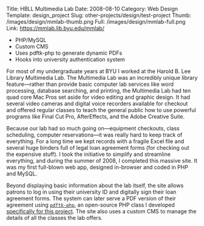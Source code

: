 Title: HBLL Multimedia Lab
Date: 2008-08-10
Category: Web Design
Template: design_project
Slug: other-projects/design/test-project
Thumb: /images/design/mmlab-thumb.png
Full: /images/design/mmlab-full.png
Link: https://mmlab.lib.byu.edu/mmlab/


* PHP/MySQL
* Custom CMS
* Uses pdftk-php to generate dynamic PDFs
* Hooks into university authentication system

For most of my undergraduate years at BYU I worked at the Harold B. Lee Library Multimedia Lab. The Multimedia Lab was an incredibly unique library feature—rather than provide basic computer lab services like word processing, database searching, and printing, the Multimedia Lab had ten quad core Mac Pros set aside for video editing and graphic design. It had several video cameras and digital voice recorders available for checkout and offered regular classes to teach the general public how to use powerful programs like Final Cut Pro, AfterEffects, and the Adobe Creative Suite. 

Because our lab had so much going on—equipment checkouts, class scheduling, computer reservations—it was really hard to keep track of everything. For a long time we kept records with a fragile Excel file and several huge binders full of legal loan agreement forms (for checking out the expensive stuff). I took the initiative to simplify and streamline everything, and during the summer of 2008, I completed this massive site. It was my first full-blown web app, designed in-browser and coded in PHP and MySQL.

Beyond displaying basic information about the lab itself, the site allows patrons to log in using their university ID and digitally sign their loan agreement forms. The system can later serve a PDF version of their agreement using [`pdftk-php`](http://github.com/andrewheiss/pdftk-php "andrewheiss's pdftk-php at master - GitHub"), an open-source PHP class I developed [specifically for this project](http://www.andrewheiss.com/blog/2007/10/06/populating-a-livecycle-pdf-with-php-and-mysql/ "Populating a LiveCycle PDF with PHP and MySQL | Andrew Heiss.com"). The site also uses a custom CMS to manage the details of all the classes the lab offers. 
